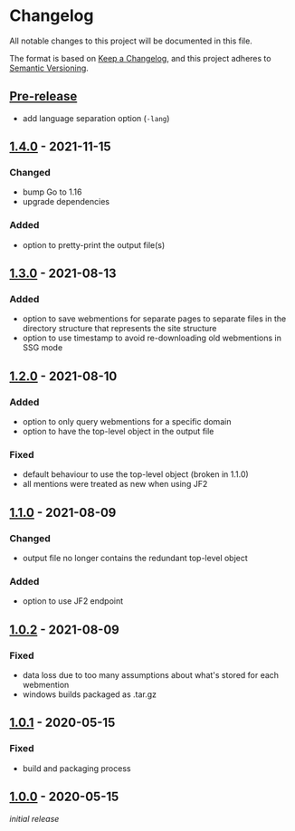 # Changelog
All notable changes to this project will be documented in this file.

The format is based on [Keep a Changelog](https://keepachangelog.com/en/1.0.0/),
and this project adheres to [Semantic Versioning](https://semver.org/spec/v2.0.0.html).

## [Pre-release]
* add language separation option (`-lang`)

## [1.4.0] - 2021-11-15
### Changed
* bump Go to 1.16
* upgrade dependencies

### Added
* option to pretty-print the output file(s)

## [1.3.0] - 2021-08-13
### Added
* option to save webmentions for separate pages to separate files in the directory structure that represents the site structure
* option to use timestamp to avoid re-downloading old webmentions in SSG mode

## [1.2.0] - 2021-08-10
### Added
* option to only query webmentions for a specific domain
* option to have the top-level object in the output file

### Fixed
* default behaviour to use the top-level object (broken in 1.1.0)
* all mentions were treated as new when using JF2

## [1.1.0] - 2021-08-09
### Changed
* output file no longer contains the redundant top-level object

### Added
* option to use JF2 endpoint

## [1.0.2] - 2021-08-09
### Fixed
* data loss due to too many assumptions about what's stored for each webmention
* windows builds packaged as .tar.gz

## [1.0.1] - 2020-05-15
### Fixed
* build and packaging process

## [1.0.0] - 2020-05-15
*initial release*

[Pre-release]: https://github.com/nekr0z/webmention.io-backup/releases/tag/latest
[1.4.0]: https://github.com/nekr0z/webmention.io-backup/releases/tag/v1.4.0
[1.3.0]: https://github.com/nekr0z/webmention.io-backup/releases/tag/v1.3.0
[1.2.0]: https://github.com/nekr0z/webmention.io-backup/releases/tag/v1.2.0
[1.1.0]: https://github.com/nekr0z/webmention.io-backup/releases/tag/v1.1.0
[1.0.2]: https://github.com/nekr0z/webmention.io-backup/releases/tag/v1.0.2
[1.0.1]: https://github.com/nekr0z/webmention.io-backup/releases/tag/v1.0.1
[1.0.0]: https://github.com/nekr0z/webmention.io-backup/releases/tag/v1.0.0
